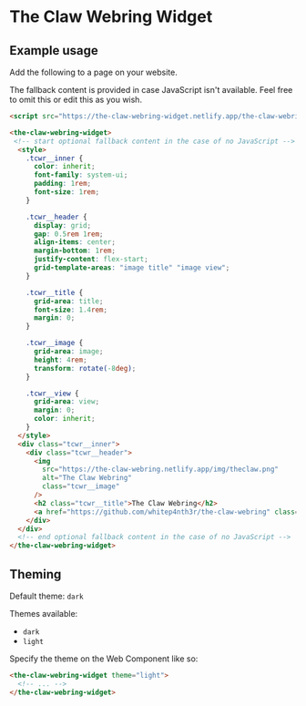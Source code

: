 # The Claw Webring Widget

## Example usage

Add the following to a page on your website.

The fallback content is provided in case JavaScript isn't available. Feel free to omit this or edit this as you wish.

```html
<script src="https://the-claw-webring-widget.netlify.app/the-claw-webring-widget.mjs" type="module"></script>

<the-claw-webring-widget>
 <!-- start optional fallback content in the case of no JavaScript -->
  <style>
    .tcwr__inner {
      color: inherit;
      font-family: system-ui;
      padding: 1rem;
      font-size: 1rem;
    }

    .tcwr__header {
      display: grid;
      gap: 0.5rem 1rem;
      align-items: center;
      margin-bottom: 1rem;
      justify-content: flex-start;
      grid-template-areas: "image title" "image view";
    }

    .tcwr__title {
      grid-area: title;
      font-size: 1.4rem;
      margin: 0;
    }

    .tcwr__image {
      grid-area: image;
      height: 4rem;
      transform: rotate(-8deg);
    }

    .tcwr__view {
      grid-area: view;
      margin: 0;
      color: inherit;
    }
  </style>
  <div class="tcwr__inner">
    <div class="tcwr__header">
      <img
        src="https://the-claw-webring.netlify.app/img/theclaw.png"
        alt="The Claw Webring"
        class="tcwr__image"
      />
      <h2 class="tcwr__title">The Claw Webring</h2>
      <a href="https://github.com/whitep4nth3r/the-claw-webring" class="tcwr__view">View on GitHub</p>
    </div>
  </div>
  <!-- end optional fallback content in the case of no JavaScript -->
</the-claw-webring-widget>
```

## Theming

Default theme: `dark`

Themes available:

- `dark`
- `light`

Specify the theme on the Web Component like so:

```html
<the-claw-webring-widget theme="light">
  <!-- ... -->
</the-claw-webring-widget>
```
